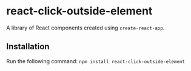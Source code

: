 # react-click-outside-element

A library of React components created using `create-react-app`.

## Installation

Run the following command:
`npm install react-click-outside-element`
